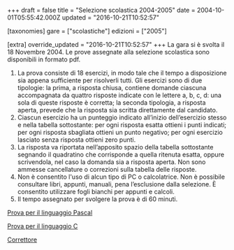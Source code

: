 +++
draft = false
title = "Selezione scolastica 2004-2005"
date = 2004-10-01T05:55:42.000Z
updated = "2016-10-21T10:52:57"

[taxonomies]
gare = ["scolastiche"]
edizioni = ["2005"]

[extra]
override_updated = "2016-10-21T10:52:57"
+++
La gara si è svolta il 18 Novembre 2004. Le prove assegnate alla selezione scolastica sono disponibili in formato pdf.
<!-- more -->

1. La prova consiste di 18 esercizi, in modo tale che il tempo a disposizione
   sia appena sufficiente per risolverli tutti. Gli esercizi sono di due
   tipologie: la prima, a risposta chiusa, contiene domande ciascuna
   accompagnata da quattro risposte indicate con le lettere a, b, c, d: una
   sola di queste risposte è corretta; la seconda tipologia, a risposta aperta,
   prevede che la risposta sia scritta direttamente dal candidato.
2. Ciascun esercizio ha un punteggio indicato all’inizio dell’esercizio stesso
   e nella tabella sottostante: per ogni risposta esatta ottieni i punti
   indicati; per ogni risposta sbagliata ottieni un punto negativo; per ogni
   esercizio lasciato senza risposta ottieni zero punti.
3. La risposta va riportata nell’apposito spazio della tabella sottostante
   segnando il quadratino che corrisponde a quella ritenuta esatta, oppure
   scrivendola, nel caso la domanda sia a risposta aperta. Non sono ammesse
   cancellature o correzioni sulla tabella delle risposte.
4. Non è consentito l'uso di alcun tipo di PC o calcolatrice. Non è possibile
   consultare libri, appunti, manuali, pena l’esclusione dalla selezione. È
   consentito utilizzare fogli bianchi per appunti e calcoli.
5. Il tempo assegnato per svolgere la prova è di 60 minuti.

[Prova per il linguaggio Pascal](/oldsite/71/pascal.pdf)

[Prova per il linguaggio C](/oldsite/71/c.pdf)

[Correttore](/oldsite/71/correttore.pdf)
